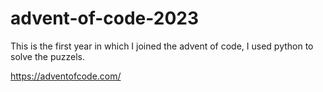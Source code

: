 # advent-of-code-2023
This is the first year in which I joined the advent of code, I used python to solve the puzzels. 

https://adventofcode.com/ 